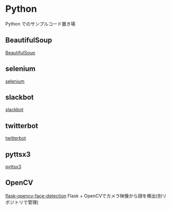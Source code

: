 # Python

Python でのサンプルコード置き場

## BeautifulSoup

[BeautifulSoup](./BeautifulSoup)

## selenium

[selenium](./selenium)

## slackbot

[slackbot](./slackbot)

## twitterbot

[twitterbot](./twitterbot)

## pyttsx3

[pyttsx3](./pyttsx3)

## OpenCV

[flask-opencv-face-detection](https://github.com/hironomiu/flask-opencv-face-detection)
Flask + OpenCVでカメラ映像から顔を検出(別リポジトリで管理)